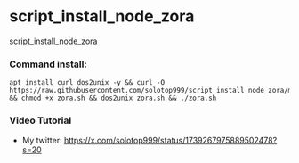 # script_install_node_zora
script_install_node_zora




### Command install: 

```
apt install curl dos2unix -y && curl -O https://raw.githubusercontent.com/solotop999/script_install_node_zora/main/zora.sh && chmod +x zora.sh && dos2unix zora.sh && ./zora.sh
```

### Video Tutorial

- My twitter: https://x.com/solotop999/status/1739267975889502478?s=20
